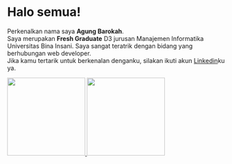 # Halo semua! 

Perkenalkan nama saya **Agung Barokah**.  
Saya merupakan **Fresh Graduate** D3 jurusan Manajemen Informatika Universitas Bina Insani. Saya sangat teratrik dengan bidang yang berhubungan web developer.  
Jika kamu tertarik untuk berkenalan denganku, silakan ikuti akun [Linkedin](www.linkedin.com/in/agung-barokah)ku ya.

<p align="left">
<a href="https://github.com/agungbarokah">
  <img height="180em" src="https://github-readme-stats-eight-theta.vercel.app/api?username=dimasmds&show_icons=true&theme=algolia&include_all_commits=true&count_private=true"/>
  <img height="180em" src="https://github-readme-stats-eight-theta.vercel.app/api/top-langs/?username=agungbarokah&layout=compact&langs_count=8&theme=algolia"/>
</a>
</p>
